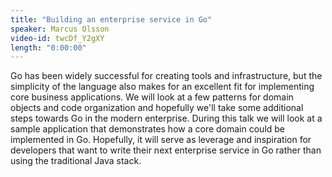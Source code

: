 ```yaml
---
title: "Building an enterprise service in Go"
speaker: Marcus Olsson
video-id: twcDf_Y2gXY
length: "0:00:00"
---
```

Go has been widely successful for creating tools and infrastructure, but the simplicity of the language also makes for an excellent fit for implementing core business applications. We will look at a few patterns for domain objects and code organization and hopefully we'll take some additional steps towards Go in the modern enterprise. During this talk we will look at a sample application that demonstrates how a core domain could be implemented in Go. Hopefully, it will serve as leverage and inspiration for developers that want to write their next enterprise service in Go rather than using the traditional Java stack.